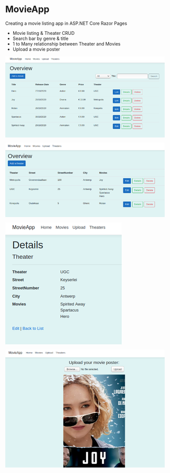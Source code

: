 # MovieApp
Creating a movie listing app in ASP.NET Core Razor Pages

- Movie listing & Theater CRUD
- Search bar by genre & title
- 1 to Many relationship between Theater and Movies
- Upload a movie poster

![movies](Assets/movies.png)

![theaters](Assets/theaters.png)

![detail](Assets/detail.png)

![upload](Assets/upload.png)

